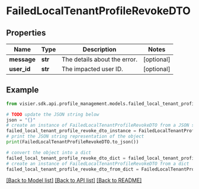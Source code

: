 # FailedLocalTenantProfileRevokeDTO


## Properties

Name | Type | Description | Notes
------------ | ------------- | ------------- | -------------
**message** | **str** | The details about the error. | [optional] 
**user_id** | **str** | The impacted user ID. | [optional] 

## Example

```python
from visier.sdk.api.profile_management.models.failed_local_tenant_profile_revoke_dto import FailedLocalTenantProfileRevokeDTO

# TODO update the JSON string below
json = "{}"
# create an instance of FailedLocalTenantProfileRevokeDTO from a JSON string
failed_local_tenant_profile_revoke_dto_instance = FailedLocalTenantProfileRevokeDTO.from_json(json)
# print the JSON string representation of the object
print(FailedLocalTenantProfileRevokeDTO.to_json())

# convert the object into a dict
failed_local_tenant_profile_revoke_dto_dict = failed_local_tenant_profile_revoke_dto_instance.to_dict()
# create an instance of FailedLocalTenantProfileRevokeDTO from a dict
failed_local_tenant_profile_revoke_dto_from_dict = FailedLocalTenantProfileRevokeDTO.from_dict(failed_local_tenant_profile_revoke_dto_dict)
```
[[Back to Model list]](../README.md#documentation-for-models) [[Back to API list]](../README.md#documentation-for-api-endpoints) [[Back to README]](../README.md)


